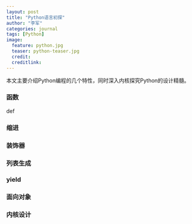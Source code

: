 ```yaml
---
layout: post
title: "Python语言初探"
author: "李军"
categories: journal
tags: [Python]
image:
  feature: python.jpg
  teaser: python-teaser.jpg
  credit:
  creditlink:
---
```


本文主要介绍Python编程的几个特性，同时深入内核探究Python的设计精髓。

### 函数

def

### 缩进



### 装饰器



### 列表生成



### yield



### 面向对象



### 内核设计
